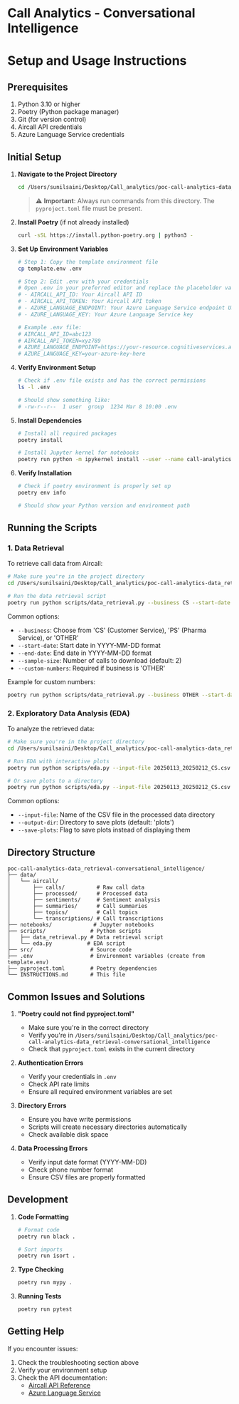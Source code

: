 # Call Analytics - Conversational Intelligence
# Setup and Usage Instructions

## Prerequisites

1. Python 3.10 or higher
2. Poetry (Python package manager)
3. Git (for version control)
4. Aircall API credentials
5. Azure Language Service credentials

## Initial Setup

1. **Navigate to the Project Directory**
   ```bash
   cd /Users/sunilsaini/Desktop/Call_analytics/poc-call-analytics-data_retrieval-conversational_intelligence
   ```
   > ⚠️ **Important**: Always run commands from this directory. The `pyproject.toml` file must be present.

2. **Install Poetry** (if not already installed)
   ```bash
   curl -sSL https://install.python-poetry.org | python3 -
   ```

3. **Set Up Environment Variables**
   ```bash
   # Step 1: Copy the template environment file
   cp template.env .env
   
   # Step 2: Edit .env with your credentials
   # Open .env in your preferred editor and replace the placeholder values:
   # - AIRCALL_API_ID: Your Aircall API ID
   # - AIRCALL_API_TOKEN: Your Aircall API token
   # - AZURE_LANGUAGE_ENDPOINT: Your Azure Language Service endpoint URL
   # - AZURE_LANGUAGE_KEY: Your Azure Language Service key
   
   # Example .env file:
   # AIRCALL_API_ID=abc123
   # AIRCALL_API_TOKEN=xyz789
   # AZURE_LANGUAGE_ENDPOINT=https://your-resource.cognitiveservices.azure.com/
   # AZURE_LANGUAGE_KEY=your-azure-key-here
   ```

4. **Verify Environment Setup**
   ```bash
   # Check if .env file exists and has the correct permissions
   ls -l .env
   
   # Should show something like:
   # -rw-r--r--  1 user  group  1234 Mar 8 10:00 .env
   ```

5. **Install Dependencies**
   ```bash
   # Install all required packages
   poetry install
   
   # Install Jupyter kernel for notebooks
   poetry run python -m ipykernel install --user --name call-analytics --display-name "Python (call-analytics)"
   ```

6. **Verify Installation**
   ```bash
   # Check if poetry environment is properly set up
   poetry env info
   
   # Should show your Python version and environment path
   ```

## Running the Scripts

### 1. Data Retrieval

To retrieve call data from Aircall:

```bash
# Make sure you're in the project directory
cd /Users/sunilsaini/Desktop/Call_analytics/poc-call-analytics-data_retrieval-conversational_intelligence

# Run the data retrieval script
poetry run python scripts/data_retrieval.py --business CS --start-date 2025-03-08 --end-date 2025-03-09
```

Common options:
- `--business`: Choose from 'CS' (Customer Service), 'PS' (Pharma Service), or 'OTHER'
- `--start-date`: Start date in YYYY-MM-DD format
- `--end-date`: End date in YYYY-MM-DD format
- `--sample-size`: Number of calls to download (default: 2)
- `--custom-numbers`: Required if business is 'OTHER'

Example for custom numbers:
```bash
poetry run python scripts/data_retrieval.py --business OTHER --start-date 2025-03-08 --end-date 2025-03-09 --custom-numbers "+31 85 888 1579" "+31 85 888 1529"
```

### 2. Exploratory Data Analysis (EDA)

To analyze the retrieved data:

```bash
# Make sure you're in the project directory
cd /Users/sunilsaini/Desktop/Call_analytics/poc-call-analytics-data_retrieval-conversational_intelligence

# Run EDA with interactive plots
poetry run python scripts/eda.py --input-file 20250113_20250212_CS.csv

# Or save plots to a directory
poetry run python scripts/eda.py --input-file 20250113_20250212_CS.csv --output-dir analysis_plots --save-plots
```

Common options:
- `--input-file`: Name of the CSV file in the processed data directory
- `--output-dir`: Directory to save plots (default: 'plots')
- `--save-plots`: Flag to save plots instead of displaying them

## Directory Structure

```
poc-call-analytics-data_retrieval-conversational_intelligence/
├── data/
│   └── aircall/
│       ├── calls/          # Raw call data
│       ├── processed/      # Processed data
│       ├── sentiments/     # Sentiment analysis
│       ├── summaries/      # Call summaries
│       ├── topics/         # Call topics
│       └── transcriptions/ # Call transcriptions
├── notebooks/             # Jupyter notebooks
├── scripts/              # Python scripts
│   ├── data_retrieval.py # Data retrieval script
│   └── eda.py           # EDA script
├── src/                  # Source code
├── .env                  # Environment variables (create from template.env)
├── pyproject.toml        # Poetry dependencies
└── INSTRUCTIONS.md       # This file
```

## Common Issues and Solutions

1. **"Poetry could not find pyproject.toml"**
   - Make sure you're in the correct directory
   - Verify you're in `/Users/sunilsaini/Desktop/Call_analytics/poc-call-analytics-data_retrieval-conversational_intelligence`
   - Check that `pyproject.toml` exists in the current directory

2. **Authentication Errors**
   - Verify your credentials in `.env`
   - Check API rate limits
   - Ensure all required environment variables are set

3. **Directory Errors**
   - Ensure you have write permissions
   - Scripts will create necessary directories automatically
   - Check available disk space

4. **Data Processing Errors**
   - Verify input date format (YYYY-MM-DD)
   - Check phone number format
   - Ensure CSV files are properly formatted

## Development

1. **Code Formatting**
   ```bash
   # Format code
   poetry run black .
   
   # Sort imports
   poetry run isort .
   ```

2. **Type Checking**
   ```bash
   poetry run mypy .
   ```

3. **Running Tests**
   ```bash
   poetry run pytest
   ```

## Getting Help

If you encounter issues:
1. Check the troubleshooting section above
2. Verify your environment setup
3. Check the API documentation:
   - [Aircall API Reference](https://developer.aircall.io/api-references)
   - [Azure Language Service](https://learn.microsoft.com/en-us/azure/cognitive-services/language-service/) 